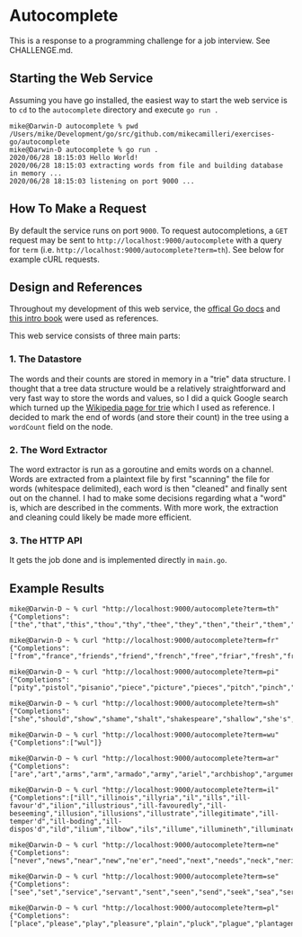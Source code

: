 # Autocomplete

This is a response to a programming challenge for a job interview. See CHALLENGE.md.

## Starting the Web Service

Assuming you have go installed, the easiest way to start the web service is to `cd` to the `autocomplete` directory and execute `go run .`

```
mike@Darwin-D autocomplete % pwd                                     
/Users/mike/Development/go/src/github.com/mikecamilleri/exercises-go/autocomplete
mike@Darwin-D autocomplete % go run .                                
2020/06/28 18:15:03 Hello World!
2020/06/28 18:15:03 extracting words from file and building database in memory ...
2020/06/28 18:15:03 listening on port 9000 ...
```

## How To Make a Request

By default the service runs on port `9000`. To request autocompletions, a `GET` request may be sent to `http://localhost:9000/autocomplete` with a query for `term` (i.e. `http://localhost:9000/autocomplete?term=th`). See below for example cURL requests.

## Design and References

Throughout my development of this web service, the [offical Go docs](https://golang.org/doc/) and [this intro book](https://www.golang-book.com/books/intro) were used as references.

This web service consists of three main parts:

### 1. The Datastore

The words and their counts are stored in memory in a "trie" data structure. I thought that a tree data structure would be a relatively straightforward and very fast way to store the words and values, so I did a quick Google search which turned up the [Wikipedia page for trie](https://en.wikipedia.org/wiki/Trie) which I used as reference. I decided to mark the end of words (and store their count) in the tree using a `wordCount` field on the node.  

### 2. The Word Extractor

The word extractor is run as a goroutine and emits words on a channel. Words are extracted from a plaintext file by first "scanning" the file for words (whitespace delimited), each word is then "cleaned" and finally sent out on the channel. I had to make some decisions regarding what a "word" is, which are described in the comments. With more work, the extraction and cleaning could likely be made more efficient.

### 3. The HTTP API

It gets the job done and is implemented directly in `main.go`.

## Example Results

```
mike@Darwin-D ~ % curl "http://localhost:9000/autocomplete?term=th"
{"Completions":["the","that","this","thou","thy","thee","they","then","their","them","than","there","these","th","think","thus","though","therefore","those","thine","that's","there's","three","thought","thing"]}
```

```
mike@Darwin-D ~ % curl "http://localhost:9000/autocomplete?term=fr"
{"Completions":["from","france","friends","friend","french","free","friar","fresh","freely","francis","frown","frame","friendship","friendly","fruit","frederick","freedom","fright","froth","front","fran","frenchman","frowns","frail","fray"]}
```

```
mike@Darwin-D ~ % curl "http://localhost:9000/autocomplete?term=pi"
{"Completions":["pity","pistol","pisanio","piece","picture","pieces","pitch","pinch","pitiful","pierce","pit","piteous","pindarus","pin","pine","pitied","pick'd","pilgrimage","pillow","pick","pisa","pipe","pigeons","piercing","pilgrim"]}
```

```
mike@Darwin-D ~ % curl "http://localhost:9000/autocomplete?term=sh"
{"Completions":["she","should","show","shame","shalt","shakespeare","shallow","she's","shepherd","shylock","shows","shake","short","shape","shadow","shouldst","sharp","shut","shore","show'd","ship","shed","shortly","shot","shine"]}
```

```
mike@Darwin-D ~ % curl "http://localhost:9000/autocomplete?term=wu"
{"Completions":["wul"]}
```

```
mike@Darwin-D ~ % curl "http://localhost:9000/autocomplete?term=ar"
{"Completions":["are","art","arms","arm","armado","army","ariel","archbishop","argument","arviragus","arthur","armour","arm'd","arise","armed","arrest","articles","arriv'd","article","arrant","array","arras","archive","arrows","arts"]}
```

```
mike@Darwin-D ~ % curl "http://localhost:9000/autocomplete?term=il"
{"Completions":["ill","illinois","illyria","il","ills","ill-favour'd","ilion","illustrious","ill-favouredly","ill-beseeming","illusion","illusions","illustrate","illegitimate","ill-temper'd","ill-boding","ill-dispos'd","ild","ilium","ilbow","ils","illume","illumineth","illuminate","illumin'd"]}
```

```
mike@Darwin-D ~ % curl "http://localhost:9000/autocomplete?term=ne"
{"Completions":["never","news","near","new","ne'er","need","next","needs","neck","nerissa","nestor","neighbour","necessity","nephew","newly","needful","nest","neglect","neighbours","nearer","ned","necessary","negligence","nell","nearest"]}
```

```
mike@Darwin-D ~ % curl "http://localhost:9000/autocomplete?term=se"
{"Completions":["see","set","service","servant","sent","seen","send","seek","sea","serve","seem","sebastian","self","sense","seems","servants","senator","several","seven","seal","secret","senators","seat","seeming","seest"]}
```

```
mike@Darwin-D ~ % curl "http://localhost:9000/autocomplete?term=pl"
{"Completions":["place","please","play","pleasure","plain","pluck","plague","plantagenet","pleas'd","plot","plead","play'd","places","pleasures","players","plays","pleasant","pluck'd","plebeians","plant","pleasing","playing","plainly","pledge","pleases"]}
```
